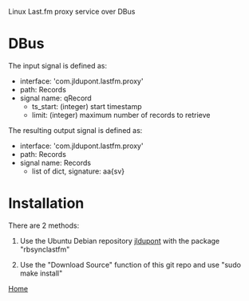 Linux Last.fm proxy service over DBus

DBus
====

The input signal is defined as:

* interface: 'com.jldupont.lastfm.proxy'
* path: Records
* signal name: qRecord
  * ts_start: (integer)  start timestamp
  * limit: (integer)  maximum number of records to retrieve
  
The resulting output signal is defined as:

* interface: 'com.jldupont.lastfm.proxy'
* path: Records
* signal name: Records
  * list of dict, signature: aa{sv}
 

Installation
============
There are 2 methods:

1. Use the Ubuntu Debian repository [jldupont](https://launchpad.net/~jldupont/+archive/phidgets)  with the package "rbsynclastfm"

2. Use the "Download Source" function of this git repo and use "sudo make install"

 
[Home](http://www.systemical.com/ "Home")